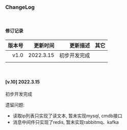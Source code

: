 ### ChangeLog

&emsp;
#### 修订记录
| 版本号 | 更新时间   | 更新描述  | 其它 |
| --: | --: | --: | --: | 
| v1.0 | 2022.3.15 | 初步开发完成 |  |
|    |    |    |    |

&emsp;
#### [v.10] 2022.3.15
初步开发完成

遗留问题:
* 读取ip列表只实现了读文本, 暂未实现mysql, cmdb接口
* 消息中间件只实现了redis, 暂未实现rabbitmq、kafka